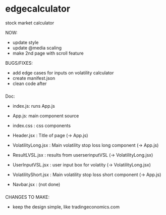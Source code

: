 # edgecalculator
stock market calculator


NOW:
- update style
- update @media scaling 
- make 2nd page with scroll feature

BUGS/FIXES:
- add edge cases for inputs on volatility calculator
- create manifest.json 
- clean code after

###
Doc:

- index.js: runs App.js
- App.js: main component source
- index.css : css components
- Header.jsx : Title of page (-> App.js)
- VolatilityLong.jsx : Main volatility stop loss long component (-> App.js)
- ResultLVSL.jsx : results from userserinputVSL (-> VolatilityLong.jsx)
- UserInputVSL.jsx : user input box for volatity (-> VolatilityLong.jsx)
- VolatilityShort.jsx : Main volatility stop loss short component (-> App.js)

- Navbar.jsx : (not done)

###

CHANGES TO MAKE:

- keep the design simple, like tradingeconomics.com